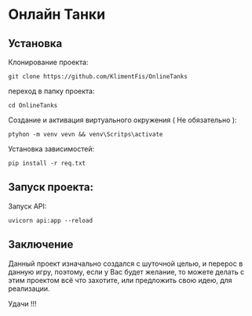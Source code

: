 # Онлайн Танки

## Установка

Клонирование проекта:
```
git clone https://github.com/KlimentFis/OnlineTanks
```

переход в папку проекта:
```
cd OnlineTanks
```

Создание и активация виртуального окружения ( Не обязательно ):
```
ptyhon -m venv vevn && venv\Scritps\activate
```

Установка зависимостей:
```
pip install -r req.txt
```

## Запуск проекта:

Запуск API:
```
uvicorn api:app --reload
```

## Заключение

Данный проект изначально создался с шуточной целью, и перерос в данную игру, поэтому, если у Вас будет желание, то можете делать с этим проектом всё что захотите, или предложить свою идею, для реализации.

Удачи !!!